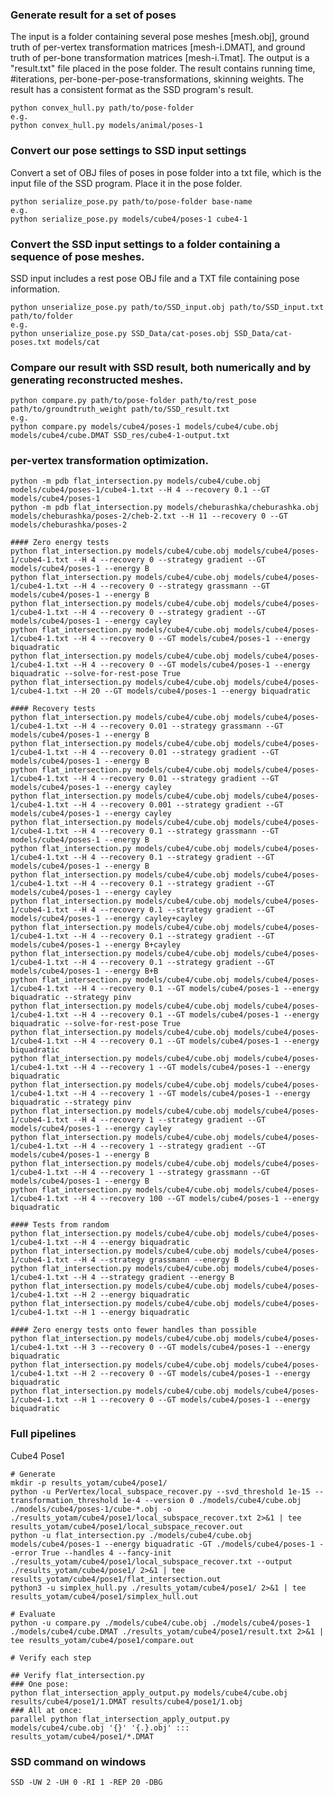 ### Generate result for a set of poses
The input is a folder containing several pose meshes [mesh.obj], ground truth of per-vertex transformation matrices [mesh-i.DMAT],
and ground truth of per-bone transformation matrices [mesh-i.Tmat].
The output is a "result.txt" file placed in the pose folder. The result contains running time, #iterations, per-bone-per-pose-transformations,
skinning weights. The result has a consistent format as the SSD program's result.

    python convex_hull.py path/to/pose-folder
    e.g.
    python convex_hull.py models/animal/poses-1
    
### Convert our pose settings to SSD input settings
Convert a set of OBJ files of poses in pose folder into a txt file, which is the input file of the SSD program. Place it in the pose folder.

	python serialize_pose.py path/to/pose-folder base-name
	e.g.
	python serialize_pose.py models/cube4/poses-1 cube4-1
	
### Convert the SSD input settings to a folder containing a sequence of pose meshes.
SSD input includes a rest pose OBJ file and a TXT file containing pose information.

	python unserialize_pose.py path/to/SSD_input.obj path/to/SSD_input.txt path/to/folder
	e.g.
	python unserialize_pose.py SSD_Data/cat-poses.obj SSD_Data/cat-poses.txt models/cat
	
### Compare our result with SSD result, both numerically and by generating reconstructed meshes.

	python compare.py path/to/pose-folder path/to/rest_pose path/to/groundtruth_weight path/to/SSD_result.txt
	e.g.
	python compare.py models/cube4/poses-1 models/cube4/cube.obj models/cube4/cube.DMAT SSD_res/cube4-1-output.txt
	
### per-vertex transformation optimization.

	python -m pdb flat_intersection.py models/cube4/cube.obj models/cube4/poses-1/cube4-1.txt --H 4 --recovery 0.1 --GT models/cube4/poses-1
	python -m pdb flat_intersection.py models/cheburashka/cheburashka.obj models/cheburashka/poses-2/cheb-2.txt --H 11 --recovery 0 --GT models/cheburashka/poses-2
	
	#### Zero energy tests
	python flat_intersection.py models/cube4/cube.obj models/cube4/poses-1/cube4-1.txt --H 4 --recovery 0 --strategy gradient --GT models/cube4/poses-1 --energy B
	python flat_intersection.py models/cube4/cube.obj models/cube4/poses-1/cube4-1.txt --H 4 --recovery 0 --strategy grassmann --GT models/cube4/poses-1 --energy B
	python flat_intersection.py models/cube4/cube.obj models/cube4/poses-1/cube4-1.txt --H 4 --recovery 0 --strategy gradient --GT models/cube4/poses-1 --energy cayley
	python flat_intersection.py models/cube4/cube.obj models/cube4/poses-1/cube4-1.txt --H 4 --recovery 0 --GT models/cube4/poses-1 --energy biquadratic
	python flat_intersection.py models/cube4/cube.obj models/cube4/poses-1/cube4-1.txt --H 4 --recovery 0 --GT models/cube4/poses-1 --energy biquadratic --solve-for-rest-pose True
	python flat_intersection.py models/cube4/cube.obj models/cube4/poses-1/cube4-1.txt --H 20 --GT models/cube4/poses-1 --energy biquadratic
	
	#### Recovery tests
	python flat_intersection.py models/cube4/cube.obj models/cube4/poses-1/cube4-1.txt --H 4 --recovery 0.01 --strategy grassmann --GT models/cube4/poses-1 --energy B
	python flat_intersection.py models/cube4/cube.obj models/cube4/poses-1/cube4-1.txt --H 4 --recovery 0.01 --strategy gradient --GT models/cube4/poses-1 --energy B
	python flat_intersection.py models/cube4/cube.obj models/cube4/poses-1/cube4-1.txt --H 4 --recovery 0.01 --strategy gradient --GT models/cube4/poses-1 --energy cayley
	python flat_intersection.py models/cube4/cube.obj models/cube4/poses-1/cube4-1.txt --H 4 --recovery 0.001 --strategy gradient --GT models/cube4/poses-1 --energy cayley
	python flat_intersection.py models/cube4/cube.obj models/cube4/poses-1/cube4-1.txt --H 4 --recovery 0.1 --strategy grassmann --GT models/cube4/poses-1 --energy B
	python flat_intersection.py models/cube4/cube.obj models/cube4/poses-1/cube4-1.txt --H 4 --recovery 0.1 --strategy gradient --GT models/cube4/poses-1 --energy B
	python flat_intersection.py models/cube4/cube.obj models/cube4/poses-1/cube4-1.txt --H 4 --recovery 0.1 --strategy gradient --GT models/cube4/poses-1 --energy cayley
	python flat_intersection.py models/cube4/cube.obj models/cube4/poses-1/cube4-1.txt --H 4 --recovery 0.1 --strategy gradient --GT models/cube4/poses-1 --energy cayley+cayley
	python flat_intersection.py models/cube4/cube.obj models/cube4/poses-1/cube4-1.txt --H 4 --recovery 0.1 --strategy gradient --GT models/cube4/poses-1 --energy B+cayley
	python flat_intersection.py models/cube4/cube.obj models/cube4/poses-1/cube4-1.txt --H 4 --recovery 0.1 --strategy gradient --GT models/cube4/poses-1 --energy B+B
	python flat_intersection.py models/cube4/cube.obj models/cube4/poses-1/cube4-1.txt --H 4 --recovery 0.1 --GT models/cube4/poses-1 --energy biquadratic --strategy pinv
	python flat_intersection.py models/cube4/cube.obj models/cube4/poses-1/cube4-1.txt --H 4 --recovery 0.1 --GT models/cube4/poses-1 --energy biquadratic --solve-for-rest-pose True
	python flat_intersection.py models/cube4/cube.obj models/cube4/poses-1/cube4-1.txt --H 4 --recovery 0.1 --GT models/cube4/poses-1 --energy biquadratic
	python flat_intersection.py models/cube4/cube.obj models/cube4/poses-1/cube4-1.txt --H 4 --recovery 1 --GT models/cube4/poses-1 --energy biquadratic
	python flat_intersection.py models/cube4/cube.obj models/cube4/poses-1/cube4-1.txt --H 4 --recovery 1 --GT models/cube4/poses-1 --energy biquadratic --strategy pinv
	python flat_intersection.py models/cube4/cube.obj models/cube4/poses-1/cube4-1.txt --H 4 --recovery 1 --strategy gradient --GT models/cube4/poses-1 --energy cayley
	python flat_intersection.py models/cube4/cube.obj models/cube4/poses-1/cube4-1.txt --H 4 --recovery 1 --strategy gradient --GT models/cube4/poses-1 --energy B
	python flat_intersection.py models/cube4/cube.obj models/cube4/poses-1/cube4-1.txt --H 4 --recovery 1 --strategy grassmann --GT models/cube4/poses-1 --energy B
	python flat_intersection.py models/cube4/cube.obj models/cube4/poses-1/cube4-1.txt --H 4 --recovery 100 --GT models/cube4/poses-1 --energy biquadratic
	
	#### Tests from random
	python flat_intersection.py models/cube4/cube.obj models/cube4/poses-1/cube4-1.txt --H 4 --energy biquadratic
	python flat_intersection.py models/cube4/cube.obj models/cube4/poses-1/cube4-1.txt --H 4 --strategy grassmann --energy B
	python flat_intersection.py models/cube4/cube.obj models/cube4/poses-1/cube4-1.txt --H 4 --strategy gradient --energy B
	python flat_intersection.py models/cube4/cube.obj models/cube4/poses-1/cube4-1.txt --H 2 --energy biquadratic
	python flat_intersection.py models/cube4/cube.obj models/cube4/poses-1/cube4-1.txt --H 1 --energy biquadratic
	
	#### Zero energy tests onto fewer handles than possible
	python flat_intersection.py models/cube4/cube.obj models/cube4/poses-1/cube4-1.txt --H 3 --recovery 0 --GT models/cube4/poses-1 --energy biquadratic
	python flat_intersection.py models/cube4/cube.obj models/cube4/poses-1/cube4-1.txt --H 2 --recovery 0 --GT models/cube4/poses-1 --energy biquadratic
	python flat_intersection.py models/cube4/cube.obj models/cube4/poses-1/cube4-1.txt --H 1 --recovery 0 --GT models/cube4/poses-1 --energy biquadratic

### Full pipelines

Cube4 Pose1

	# Generate
	mkdir -p results_yotam/cube4/pose1/
	python -u PerVertex/local_subspace_recover.py --svd_threshold 1e-15 --transformation_threshold 1e-4 --version 0 ./models/cube4/cube.obj ./models/cube4/poses-1/cube-*.obj -o ./results_yotam/cube4/pose1/local_subspace_recover.txt 2>&1 | tee results_yotam/cube4/pose1/local_subspace_recover.out
	python -u flat_intersection.py ./models/cube4/cube.obj models/cube4/poses-1 --energy biquadratic -GT ./models/cube4/poses-1 --error True --handles 4 --fancy-init ./results_yotam/cube4/pose1/local_subspace_recover.txt --output ./results_yotam/cube4/pose1/ 2>&1 | tee results_yotam/cube4/pose1/flat_intersection.out
	python3 -u simplex_hull.py ./results_yotam/cube4/pose1/ 2>&1 | tee results_yotam/cube4/pose1/simplex_hull.out
	
	# Evaluate
	python -u compare.py ./models/cube4/cube.obj ./models/cube4/poses-1 ./models/cube4/cube.DMAT ./results_yotam/cube4/pose1/result.txt 2>&1 | tee results_yotam/cube4/pose1/compare.out
	
	# Verify each step
	
	## Verify flat_intersection.py
	### One pose:
	python flat_intersection_apply_output.py models/cube4/cube.obj results/cube4/pose1/1.DMAT results/cube4/pose1/1.obj
	### All at once:
	parallel python flat_intersection_apply_output.py models/cube4/cube.obj '{}' '{.}.obj' ::: results_yotam/cube4/pose1/*.DMAT

### SSD command on windows
	SSD -UW 2 -UH 0 -RI 1 -REP 20 -DBG